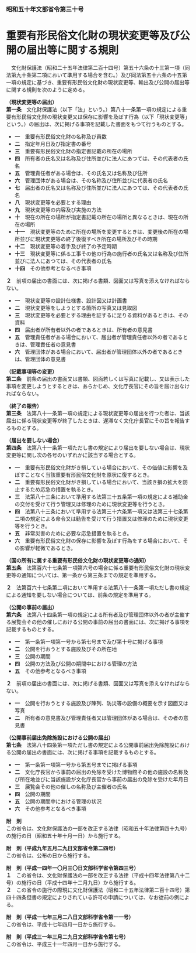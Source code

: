 ### 昭和五十年文部省令第三十号  
# 重要有形民俗文化財の現状変更等及び公開の届出等に関する規則  
　文化財保護法（昭和二十五年法律第二百十四号）第五十六条の十三第一項（同法第九十条第二項において準用する場合を含む。）及び同法第五十六条の十五第一項の規定に基づき、重要有形民俗文化財の現状変更等、輸出及び公開の届出等に関する規則を次のように定める。  
  
**（現状変更等の届出）**  
**第一条**　文化財保護法（以下「法」という。）第八十一条第一項の規定による重要有形民俗文化財の現状変更又は保存に影響を及ぼす行為（以下「現状変更等」という。）の届出は、次に掲げる事項を記載した書面をもつて行うものとする。  
* **一**　重要有形民俗文化財の名称及び員数  
* **二**　指定年月日及び指定書の番号  
* **三**　重要有形民俗文化財の指定書記載の所在の場所  
* **四**　所有者の氏名又は名称及び住所並びに法人にあつては、その代表者の氏名  
* **五**　管理責任者がある場合は、その氏名又は名称及び住所  
* **六**　管理団体がある場合は、その名称及び住所並びに代表者の氏名  
* **七**　届出者の氏名又は名称及び住所並びに法人にあつては、その代表者の氏名  
* **八**　現状変更等を必要とする理由  
* **九**　現状変更等の内容及び実施の方法  
* **十**　現在の所在の場所が指定書記載の所在の場所と異なるときは、現在の所在の場所  
* **十一**　現状変更等のために所在の場所を変更するときは、変更後の所在の場所並びに現状変更等の終了後復すべき所在の場所及びその時期  
* **十二**　現状変更等の着手及び終了の予定時期  
* **十三**　現状変更等に係る工事その他の行為の施行者の氏名又は名称及び住所並びに法人にあつては、その代表者の氏名  
* **十四**　その他参考となるべき事項  
  
**２**　前項の届出の書面には、次に掲げる書類、図面又は写真を添えなければならない。  
* **一**　現状変更等の設計仕様書、設計図又は計画書  
* **二**　現状変更等をしようとする箇所の写真又は見取図  
* **三**　現状変更等を必要とする理由を証するに足りる資料があるときは、その資料  
* **四**　届出者が所有者以外の者であるときは、所有者の意見書  
* **五**　管理責任者がある場合において、届出者が管理責任者以外の者であるときは、管理責任者の意見書  
* **六**　管理団体がある場合において、届出者が管理団体以外の者であるときは、管理団体の意見書  
  
**（記載事項等の変更）**  
**第二条**　前条の届出の書面又は書類、図面若しくは写真に記載し、又は表示した事項を変更しようとするときは、あらかじめ、文化庁長官にその旨を届け出なければならない。  
  
**（終了の報告）**  
**第三条**　法第八十一条第一項の規定による現状変更等の届出を行つた者は、当該届出に係る現状変更等が終了したときは、遅滞なく文化庁長官にその旨を報告するものとする。  
  
**（届出を要しない場合）**  
**第四条**　法第八十一条第一項ただし書の規定により届出を要しない場合は、現状変更等に関し次の各号のいずれかに該当する場合とする。  
* **一**　重要有形民俗文化財がき損している場合において、その価値に影響を及ぼすことなく当該重要有形民俗文化財を原状に復するとき。  
* **二**　重要有形民俗文化財がき損している場合において、当該き損の拡大を防止するため応急の措置を執るとき。  
* **三**　法第八十三条において準用する法第三十五条第一項の規定による補助金の交付を受けて行う管理又は修理のために現状変更等を行うとき。  
* **四**　法第八十三条において準用する法第三十六条第一項又は法第三十七条第二項の規定による命令又は勧告を受けて行う措置又は修理のために現状変更等を行うとき。  
* **五**　非常災害のために必要な応急措置を執るとき。  
* **六**　重要有形民俗文化財の保存に影響を及ぼす行為をする場合において、その影響が軽微であるとき。  
  
**（国の所有に属する重要有形民俗文化財の現状変更等の通知）**  
**第五条**　法第百六十七条第一項第六号の場合に係る重要有形民俗文化財の現状変更等の通知については、第一条から第三条までの規定を準用する。  
  
**２**　法第百六十七条第二項において準用する法第八十一条第一項ただし書の規定による通知を要しない場合については、前条の規定を準用する。  
  
**（公開の事前の届出）**  
**第六条**　法第八十四条第一項の規定による所有者及び管理団体以外の者が主催する展覧会その他の催しにおける公開の事前の届出の書面には、次に掲げる事項を記載するものとする。  
* **一**　第一条第一項第一号から第七号まで及び第十号に掲げる事項  
* **二**　公開を行おうとする施設及びその所在地  
* **三**　公開の期間  
* **四**　公開の方法及び公開の期間中における管理の方法  
* **五**　その他参考となるべき事項  
  
**２**　前項の届出の書面には、次に掲げる書類、図面又は写真を添えなければならない。  
* **一**　公開を行おうとする施設及び陳列、防災等の設備の概要を示す図面又は写真  
* **二**　所有者の意見書及び管理責任者又は管理団体がある場合は、その者の意見書  
  
**（公開事前届出免除施設における公開の届出）**  
**第七条**　法第八十四条第一項ただし書の規定による公開事前届出免除施設における公開の届出の書面には、次に掲げる事項を記載するものとする。  
* **一**　第一条第一項第一号から第五号までに掲げる事項  
* **二**　文化庁長官から事前の届出の免除を受けた博物館その他の施設の名称及び所在地並びに当該施設が文化庁長官から事前の届出の免除を受けた年月日  
* **三**　展覧会その他の催しの名称及び主催者の氏名  
* **四**　公開の期間  
* **五**　公開の期間中における管理の状況  
* **六**　その他参考となるべき事項  
  
**附　則**  
この省令は、文化財保護法の一部を改正する法律（昭和五十年法律第四十九号）の施行の日（昭和五十年十月一日）から施行する。  
  
**附　則（平成九年五月二九日文部省令第二四号）**  
この省令は、公布の日から施行する。  
  
**附　則（平成一四年一〇月三〇日文部科学省令第四三号）**  
**１**　この省令は、文化財保護法の一部を改正する法律（平成十四年法律第八十二号）の施行の日（平成十四年十二月九日）から施行する。  
**２**　この省令の施行の際現に文化財保護法（昭和二十五年法律第二百十四号）第四十四条但書の規定によりされている許可の申請については、なお従前の例による。  
  
**附　則（平成一七年三月二八日文部科学省令第一一号）**  
この省令は、平成十七年四月一日から施行する。  
  
**附　則（平成三一年三月二九日文部科学省令第七号）**  
この省令は、平成三十一年四月一日から施行する。  
  
